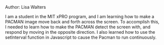 Author: Lisa Walters

I am a student in the MIT xPRO program, and I am learning how to make a PACMAN image move back and forth across the screen. To accomplish this, I needed to learn how to make the PACMAN detect the screen with, and respond by moving in the opposite direction. I also learned how to use the setInterval function in Javascript to cause the Pacman to run continuously.
